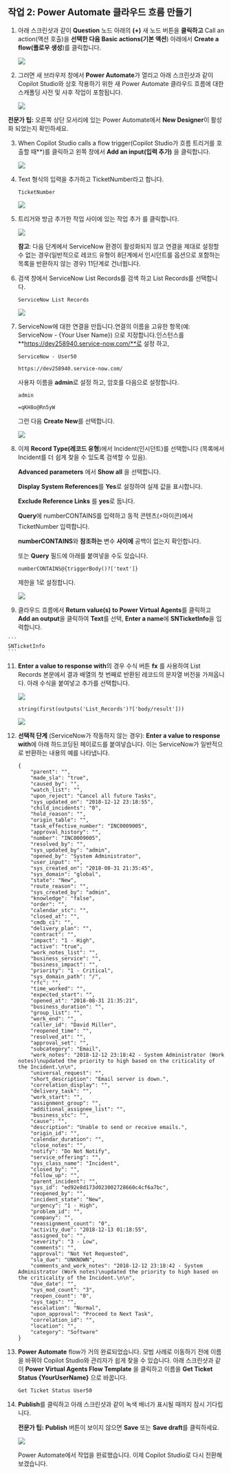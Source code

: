 ## 작업 2: Power Automate 클라우드 흐름 만들기 

1.  아래 스크린샷과 같이 **Question** 노드 아래의 **(+)** 새 노드 버튼을
    **클릭하고** Call an action(액션 호출)을 **선택한 다음 Basic
    actions(기본 액션**) 아래에서 **Create a flow(플로우 생성**)를
    클릭합니다.

    <img src="./images/image7.png">

2.  그러면 새 브라우저 창에서 **Power Automate**가 열리고 아래
    스크린샷과 같이 Copilot Studio와 상호 작용하기 위한 새 Power
    Automate 클라우드 흐름에 대한 스캐폴딩 사전 및 사후 작업이
    포함됩니다.

    <img src="./images/image8.png">

 **전문가 팁:** 오른쪽 상단 모서리에 있는 Power Automate에서 **New Designer**이 활성화 되었는지 확인하세요.


3.  When Copilot Studio calls a flow trigger(Copilot Studio가 흐름 트리거를 호출할 때**)를 클릭하고 왼쪽 창에서 **Add an input(입력
    추가)** 을 클릭합니다.
    
    <img src="./images/image11.png">

4.  Text 형식의 입력을 추가하고 TicketNumber라고 합니다.

    ```
    TicketNumber
    ```
    
    <img src="./images/image12.png">

5.  트리거와 방금 추가한 작업 사이에 있는 작업 추가 를 클릭합니다.

    <img src="./images/image13.png">

     **참고**: 다음 단계에서 ServiceNow 환경이 활성화되지 않고 연결을 제대로 설정할 수 없는 경우(일반적으로 레코드 유형이 8단계에서 인시던트를 옵션으로 포함하는 목록을 반환하지 않는 경우) 11단계로 건너뜁니다.

6.  검색 창에서 ServiceNow List Records를 검색 하고 List Records를 선택합니다.

    ```
    ServiceNow List Records
    ```

    <img src="./images/image14.png">

7.  ServiceNow에 대한 연결을 만듭니다.연결의 이름을 고유한 항목(예: ServiceNow - {Your User Name})  으로 지정합니다.인스턴스를 **https://dev258940.service-now.com/**로  설정 하고, 

    ```
    ServiceNow - User50
    ```
    
    ```
    https://dev258940.service-now.com/
    ```

    사용자 이름을 **admin**로 설정 하고,  암호를 다음으로 설정합니다.

    ```
    admin
    ```
    ```
    =qKH8o@Rn5yW
    ```

     그런 다음 **Create New**를 선택합니다.

    <img src="./images/image15.png">

9.  이제 **Record Type(레코드 유형**)에서 Incident(인시던트)를 선택합니다 (목록에서 Incident를 더 쉽게 찾을 수 있도록 검색할 수 있음).
 
    **Advanced parameters** 에서 **Show all** 을 선택합니다.
    
    **Display System References**를 **Yes**로 설정하여 실제 값을 표시합니다.
    
    **Exclude Reference Links** 를 **yes**로 둡니다.
    
    **Query**에 numberCONTAINS를 입력하고 동적 콘텐츠(⚡아이콘)에서 TicketNumber 입력합니다.
    
    **numberCONTAINS**와 **참조하는** 변수 **사이에** 공백이 없는지 확인합니다.
    
    또는 **Query** 필드에 아래를 붙여넣을 수도 있습니다.

    ```
    numberCONTAINS@{triggerBody()?['text']}
    ```

    제한을 1로 설정합니다.

    <img src="./images/image16.png">


10.  클라우드 흐름에서 **Return value(s) to Power Virtual Agents**를 클릭하고
    **Add an output**을 클릭하여 **Text**를 선택,  **Enter a name**에 **SNTicketInfo**을 입력합니다.

    ```
    SNTicketInfo
    ```

11. **Enter a value to response with**의 경우 수식 버튼 **fx** 를 사용하여 List Records
    본문에서 결과 배열의 첫 번째로 반환된 레코드의 문자열 버전을 가져옵니다.
    아래 수식을 붙여넣고 추가를 선택합니다.

    <img src="./images/image17.png">

    ```
    string(first(outputs('List_Records')?['body/result']))
    ```
    
    <img src="./images/image18.png">

12. **선택적 단계** (ServiceNow가 작동하지 않는 경우): **Enter a value to response with**에 아래 하드코딩된 페이로드를 붙여넣습니다. 
    이는 ServiceNow가 일반적으로 반환하는 내용의 예를 나타냅니다.

    ```
    {
        "parent": "",
        "made_sla": "true",
        "caused_by": "",
        "watch_list": "",
        "upon_reject": "Cancel all future Tasks",
        "sys_updated_on": "2018-12-12 23:18:55",
        "child_incidents": "0",
        "hold_reason": "",
        "origin_table": "",
        "task_effective_number": "INC0009005",
        "approval_history": "",
        "number": "INC0009005",
        "resolved_by": "",
        "sys_updated_by": "admin",
        "opened_by": "System Administrator",
        "user_input": "",
        "sys_created_on": "2018-08-31 21:35:45",
        "sys_domain": "global",
        "state": "New",
        "route_reason": "",
        "sys_created_by": "admin",
        "knowledge": "false",
        "order": "",
        "calendar_stc": "",
        "closed_at": "",
        "cmdb_ci": "",
        "delivery_plan": "",
        "contract": "",
        "impact": "1 - High",
        "active": "true",
        "work_notes_list": "",
        "business_service": "",
        "business_impact": "",
        "priority": "1 - Critical",
        "sys_domain_path": "/",
        "rfc": "",
        "time_worked": "",
        "expected_start": "",
        "opened_at": "2018-08-31 21:35:21",
        "business_duration": "",
        "group_list": "",
        "work_end": "",
        "caller_id": "David Miller",
        "reopened_time": "",
        "resolved_at": "",
        "approval_set": "",
        "subcategory": "Email",
        "work_notes": "2018-12-12 23:18:42 - System Administrator (Work notes)\nupdated the priority to high based on the criticality of the Incident.\n\n",
        "universal_request": "",
        "short_description": "Email server is down.",
        "correlation_display": "",
        "delivery_task": "",
        "work_start": "",
        "assignment_group": "",
        "additional_assignee_list": "",
        "business_stc": "",
        "cause": "",
        "description": "Unable to send or receive emails.",
        "origin_id": "",
        "calendar_duration": "",
        "close_notes": "",
        "notify": "Do Not Notify",
        "service_offering": "",
        "sys_class_name": "Incident",
        "closed_by": "",
        "follow_up": "",
        "parent_incident": "",
        "sys_id": "ed92e8d173d023002728660c4cf6a7bc",
        "reopened_by": "",
        "incident_state": "New",
        "urgency": "1 - High",
        "problem_id": "",
        "company": "",
        "reassignment_count": "0",
        "activity_due": "2018-12-13 01:18:55",
        "assigned_to": "",
        "severity": "3 - Low",
        "comments": "",
        "approval": "Not Yet Requested",
        "sla_due": "UNKNOWN",
        "comments_and_work_notes": "2018-12-12 23:18:42 - System Administrator (Work notes)\nupdated the priority to high based on the criticality of the Incident.\n\n",
        "due_date": "",
        "sys_mod_count": "3",
        "reopen_count": "0",
        "sys_tags": "",
        "escalation": "Normal",
        "upon_approval": "Proceed to Next Task",
        "correlation_id": "",
        "location": "",
        "category": "Software"
    }
    
    ```

13. **Power Automate** flow가 거의 완료되었습니다. 모범 사례로 이동하기 전에 이름을 바꿔야 Copilot Studio와 관리자가 쉽게 찾을 수 있습니다.
    아래 스크린샷과 같이 **Power Virtual Agents Flow Template** 을 클릭하고 이름을 **Get Ticket Status {YourUserName}** 으로 바꿉니다.
    ```
    Get Ticket Status User50
    ```

14. **Publish**를 클릭하고 아래 스크린샷과 같이 녹색 배너가 표시될 때까지 잠시 기다립니다.

     **전문가 팁:** **Publish** 버튼이 보이지 않으면 **Save** 또는 **Save draft**를 클릭하세요.

    <img src="./images/image19.png">

    
    Power Automate에서 작업을 완료했습니다. 이제 Copilot Studio로 다시 전환해 보겠습니다.
